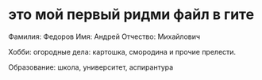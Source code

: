 # это мой первый ридми файл в гите
Фамилия: Федоров
Имя: Андрей
Отчество: Михайлович 

Хобби: огородные дела: картошка, смородина и прочие прелести.

Образование: школа, университет, аспирантура

